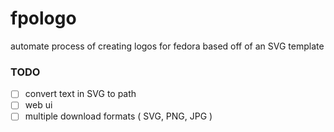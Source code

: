 # fpologo
automate process of creating logos for fedora based off of an SVG template

### TODO

- [ ] convert text in SVG to path
- [ ] web ui
- [ ] multiple download formats ( SVG, PNG, JPG )
